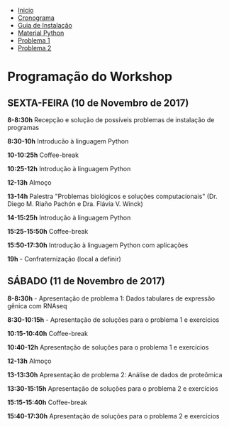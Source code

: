 - [Inicio](../index.md)
- [Cronograma](cronograma.md)
- [Guia de Instalação](guia_de_instalacao.md)
- [Material Python](python.md)
- [Problema 1](problema1.md)
- [Problema 2](problema2.md)


# Programação do Workshop


## SEXTA-FEIRA (10 de Novembro de 2017)

**8-8:30h** Recepção e solução de possíveis problemas de instalação de programas

**8:30-10h** Introducão à linguagem Python

**10-10:25h** Coffee-break

**10:25-12h** Introdução à linguagem Python

**12-13h** Almoço

**13-14h** Palestra "Problemas biológicos e soluções computacionais"
(Dr. Diego M. Riaño Pachón e Dra. Flávia V. Winck)

**14-15:25h** Introdução à linguagem Python

**15:25-15:50h** Coffee-break

**15:50-17:30h** Introdução à linguagem Python com aplicações

**19h** - Confraternização (local a definir)

## SÁBADO (11 de Novembro de 2017)

**8-8:30h** - Apresentação de problema 1: Dados tabulares de expressão gênica com RNAseq

**8:30-10:15h** - Apresentação de soluções para o problema 1 e exercícios

**10:15-10:40h** Coffee-break

**10:40-12h** Apresentação de soluções para o problema 1 e exercícios

**12-13h** Almoço

**13-13:30h** Apresentação de problema 2: Análise de dados de proteômica

**13:30-15:15h** Apresentação de soluções para o problema 2 e exercícios

**15:15-15:40h** Coffee-break

**15:40-17:30h** Apresentação de soluções para o problema 2 e exercícios
